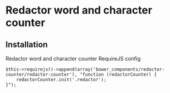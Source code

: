 Redactor word and character counter
===

Installation
------------
Redactor word and character counter RequireJS config

```
$this->requirejs()->append(array('bower_components/redactor-counter/redactor-counter'), "function (redactorCounter) {
    redactorCounter.init('.redactor');
}");
```
